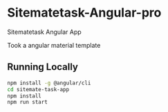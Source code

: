 # Sitematetask-Angular-pro
Sitematetask Angular App

Took a angular material template

## Running Locally
```sh
npm install -g @angular/cli
cd sitemate-task-app
npm install
npm run start
```
